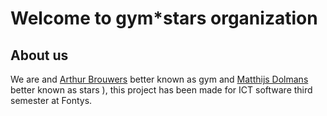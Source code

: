 # Welcome to gym*stars organization

## About us
We are and [Arthur Brouwers](https://github.com/ArthurBrouwers) better known as gym and [Matthijs Dolmans](https://github.com/MatthijsDolmans) better known as stars ),  this project has been made for ICT software third semester at Fontys.


